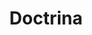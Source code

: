 ---
codehost: https://github.com/https://github.com/barrysteyn
linkedin: https://linkedin.com/in/barrysteyn
logohandle: doctrina
sort: doctrina
title: Doctrina
twitter: https://x.com/barrysteyn
website: http://doctrina.org/index.html
---